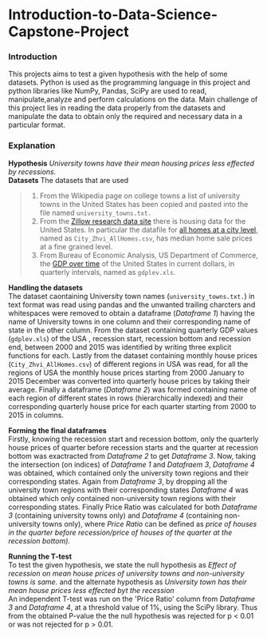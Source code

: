 # Introduction-to-Data-Science-Capstone-Project
### Introduction
This projects aims to test a given hypothesis with the help of some datasets. Python is used as the programming language in this project and python libraries like NumPy, Pandas, SciPy are used to read, manipulate,analyze and perform calculations on the data. Main challenge of this project lies in reading the data properly from the datasets and manipulate the data to obtain only the required and necessary data in a particular format.   
### Explanation
**Hypothesis** *University towns have their mean housing prices less effected by recessions.*   
**Datasets** The datasets that are used   
>1. From the Wikipedia page on college towns a list of university towns in the United States has been copied and pasted into the file named  ```university_towns.txt.```   
>2. From the [Zillow research data site](http://www.zillow.com/research/data/) there is housing data for the United States. In particular the datafile for [all homes at a city level](http://files.zillowstatic.com/research/public/City/City_Zhvi_AllHomes.csv), named as ```City_Zhvi_AllHomes.csv```, has median home sale prices at a fine grained level.
>3. From Bureau of Economic Analysis, US Department of Commerce, the [GDP over time](http://www.bea.gov/national/index.htm#gdp) of the United States in current dollars, in quarterly intervals, named as  ```gdplev.xls```.

**Handling the datasets**   
The dataset caontaining University town names (```university_towns.txt.```) in text format was read using pandas and the unwanted trailing charcters and whitespaces were removed to obtain a dataframe (*Dataframe 1*) having the name of University towns in one column and their corresponding name of state in the other column. From the dataset containing quarterly GDP values (```gdplev.xls```) of the USA ,  recession start, recession bottom and recession end, between 2000 and 2015 was identified by writing three explicit functions for each. Lastly from the dataset containing monthly house prices (```City_Zhvi_AllHomes.csv```) of different regions in USA was read, for all the regions of USA the monthly house prices starting from 2000 January to 2015 December was converted into quarterly house prices by taking their average. Finally a dataframe (*Dataframe 2*) was formed containing name of each region of different states in rows (hierarchically indexed) and their corresponding quarterly house price for each quarter starting from 2000 to 2015 in columns.

**Forming the final dataframes**   
Firstly, knowing the recession start and recession bottom, only the quarterly house prices of quarter before recession starts and the quarter at recession bottom was exactracted from *Dataframe 2* to get *Dataframe 3*. Now, taking the intersection (on indices) of *Dataframe 1* and *Datafraem 3*, *Dataframe 4* was obtained, which contained only the university town regions and their corresponding states. Again from *Dataframe 3*, by dropping all the university town regions with their corresponding states *Dataframe 4* was obtained which only contained non-university town regions with their corresponding states. Finally Price Ratio was calculated for both *Dataframe 3* (containing university towns only) and *Dataframe 4* (containing non-university towns only), where *Price Ratio* can be defined as *price of houses in the quarter before recession/price of houses of the quarter at the recession bottom).*

**Running the T-test**   
To test the given hypothesis, we state the null hypothesis as *Effect of recession on mean house prices of university towns and non-university towns is same.* and the alternate hypothesis as *University town has their mean house prices less effected byt the recession*   
An independent T-test was run on the 'Price Ratio' column from *Dataframe 3* and *Dataframe 4*, at a threshold value of 1%, using the SciPy library. Thus from the obtained P-value the the null hypothesis was rejected for p < 0.01 or was not rejected for p > 0.01.   
